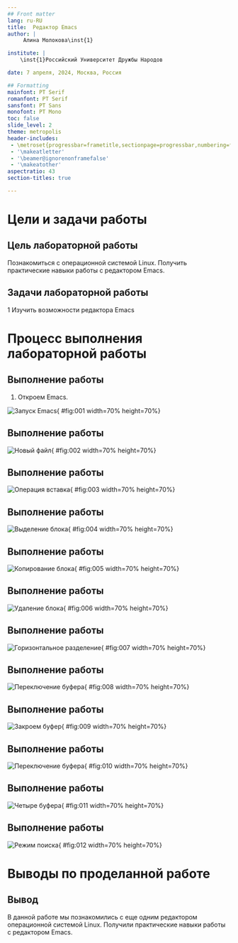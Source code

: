 ```yaml
---
## Front matter
lang: ru-RU
title:  Редактор Emacs
author: |
	 Алина Молокова\inst{1}

institute: |
	\inst{1}Российский Университет Дружбы Народов

date: 7 апреля, 2024, Москва, Россия

## Formatting
mainfont: PT Serif
romanfont: PT Serif
sansfont: PT Sans
monofont: PT Mono
toc: false
slide_level: 2
theme: metropolis
header-includes: 
 - \metroset{progressbar=frametitle,sectionpage=progressbar,numbering=fraction}
 - '\makeatletter'
 - '\beamer@ignorenonframefalse'
 - '\makeatother'
aspectratio: 43
section-titles: true

---
```


# Цели и задачи работы

## Цель лабораторной работы

Познакомиться с операционной системой Linux. Получить практические навыки работы с редактором Emacs. 

## Задачи лабораторной работы

1 Изучить возможности редактора Emacs

# Процесс выполнения лабораторной работы

## Выполнение работы

1. Откроем Emacs. 

![Запуск Emacs](image/01.png){ #fig:001 width=70% height=70%}

## Выполнение работы

![Новый файл](image/02.png){ #fig:002 width=70% height=70%}

## Выполнение работы

![Операция вставка](image/03.png){ #fig:003 width=70% height=70%}

## Выполнение работы

![Выделение блока](image/04.png){ #fig:004 width=70% height=70%}

## Выполнение работы

![Копирование блока](image/05.png){ #fig:005 width=70% height=70%}

## Выполнение работы

![Удаление блока](image/06.png){ #fig:006 width=70% height=70%}

## Выполнение работы

![Горизонтальное разделение](image/07.png){ #fig:007 width=70% height=70%}

## Выполнение работы

![Переключение буфера](image/08.png){ #fig:008 width=70% height=70%}

## Выполнение работы

![Закроем буфер](image/09.png){ #fig:009 width=70% height=70%}

## Выполнение работы

![Переключение буфера](image/10.png){ #fig:010 width=70% height=70%}

## Выполнение работы

![Четыре буфера](image/11.png){ #fig:011 width=70% height=70%}

## Выполнение работы

![Режим поиска](image/12.png){ #fig:012 width=70% height=70%}

# Выводы по проделанной работе

## Вывод

В данной работе мы познакомились с еще одним редактором операционной системой Linux. Получили практические навыки работы с редактором Emacs.
